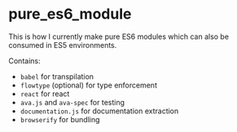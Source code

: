 # pure_es6_module
This is how I currently make pure ES6 modules which can also be consumed in ES5 environments. 

Contains:
  - `babel` for transpilation 
  - `flowtype` (optional) for type enforcement
  - `react` for react
  - `ava.js` and `ava-spec` for testing
  - `documentation.js` for documentation extraction
  - `browserify` for bundling
